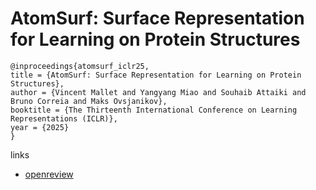 # AtomSurf: Surface Representation for Learning on Protein Structures

```
@inproceedings{atomsurf_iclr25,
title = {AtomSurf: Surface Representation for Learning on Protein Structures},
author = {Vincent Mallet and Yangyang Miao and Souhaib Attaiki and Bruno Correia and Maks Ovsjanikov},
booktitle = {The Thirteenth International Conference on Learning Representations (ICLR)},
year = {2025}
}
```

links
- [openreview](https://openreview.net/forum?id=ARQIJXFcTH)
